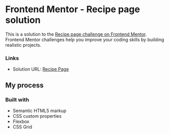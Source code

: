 # Frontend Mentor - Recipe page solution

This is a solution to the [Recipe page challenge on Frontend Mentor](https://www.frontendmentor.io/challenges/recipe-page-KiTsR8QQKm). Frontend Mentor challenges help you improve your coding skills by building realistic projects. 


### Links

- Solution URL: [Recipe Page](https://ursgol.github.io/recipe-page/)

## My process

### Built with

- Semantic HTML5 markup
- CSS custom properties
- Flexbox
- CSS Grid

